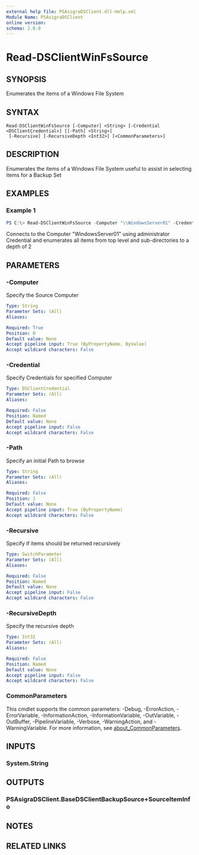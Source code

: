 ```yaml
---
external help file: PSAsigraDSClient.dll-Help.xml
Module Name: PSAsigraDSClient
online version:
schema: 2.0.0
---
```


# Read-DSClientWinFsSource

## SYNOPSIS
Enumerates the items of a Windows File System

## SYNTAX

```
Read-DSClientWinFsSource [-Computer] <String> [-Credential <DSClientCredential>] [[-Path] <String>]
 [-Recursive] [-RecursiveDepth <Int32>] [<CommonParameters>]
```

## DESCRIPTION
Enumerates the items of a Windows File System useful to assist in selecting items for a Backup Set

## EXAMPLES

### Example 1
```powershell
PS C:\> Read-DSClientWinFsSource -Computer "\\WindowsServer01" -Credential (Get-Credential administrator) -Recursive -RecursiveDepth 2
```

Connects to the Computer "WindowsServer01" using administrator Credential and enumerates all items from top level and sub-directories to a depth of 2

## PARAMETERS

### -Computer
Specify the Source Computer

```yaml
Type: String
Parameter Sets: (All)
Aliases:

Required: True
Position: 0
Default value: None
Accept pipeline input: True (ByPropertyName, ByValue)
Accept wildcard characters: False
```

### -Credential
Specify Credentials for specified Computer

```yaml
Type: DSClientCredential
Parameter Sets: (All)
Aliases:

Required: False
Position: Named
Default value: None
Accept pipeline input: False
Accept wildcard characters: False
```

### -Path
Specify an initial Path to browse

```yaml
Type: String
Parameter Sets: (All)
Aliases:

Required: False
Position: 1
Default value: None
Accept pipeline input: True (ByPropertyName)
Accept wildcard characters: False
```

### -Recursive
Specify if items should be returned recursively

```yaml
Type: SwitchParameter
Parameter Sets: (All)
Aliases:

Required: False
Position: Named
Default value: None
Accept pipeline input: False
Accept wildcard characters: False
```

### -RecursiveDepth
Specify the recursive depth

```yaml
Type: Int32
Parameter Sets: (All)
Aliases:

Required: False
Position: Named
Default value: None
Accept pipeline input: False
Accept wildcard characters: False
```

### CommonParameters
This cmdlet supports the common parameters: -Debug, -ErrorAction, -ErrorVariable, -InformationAction, -InformationVariable, -OutVariable, -OutBuffer, -PipelineVariable, -Verbose, -WarningAction, and -WarningVariable. For more information, see [about_CommonParameters](http://go.microsoft.com/fwlink/?LinkID=113216).

## INPUTS

### System.String

## OUTPUTS

### PSAsigraDSClient.BaseDSClientBackupSource+SourceItemInfo

## NOTES

## RELATED LINKS
